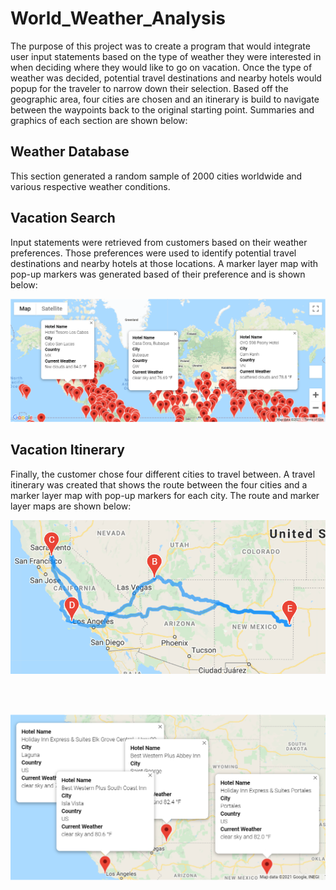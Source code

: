 # World_Weather_Analysis
The purpose of this project was to create a program that would integrate user input statements based on the type of weather they were interested in when deciding where they would like to go on vacation. Once the type of weather was decided, potential travel destinations and nearby hotels would popup for the traveler to narrow down their selection. Based off the geographic area, four cities are chosen and an itinerary is build to navigate between the waypoints back to the original starting point. Summaries and graphics of each section are shown below:

## Weather Database
This section generated a random sample of 2000 cities worldwide and various respective weather conditions.

## Vacation Search
Input statements were retrieved from customers based on their weather preferences. Those preferences were used to identify potential travel destinations and nearby hotels at those locations. A marker layer map with pop-up markers was generated based of their preference and is shown below:

<p align="center">
<img src="https://github.com/smyoung88/World_Weather_Analysis/blob/main/Vacation_Search/WeatherPy_vacation_map.png" title="Vacation Map">
</p>
   

## Vacation Itinerary
Finally, the customer chose four different cities to travel between. A travel itinerary was created that shows the route between the four cities and a marker layer map with pop-up markers for each city. The route and marker layer maps are shown below:

<p align="center">
<img src="https://github.com/smyoung88/World_Weather_Analysis/blob/main/Vacation_Itinerary/WeatherPy_travel_map.png" title="Travel Itinerary">
</p>
<br><br>
<p align="center">
<img src="https://github.com/smyoung88/World_Weather_Analysis/blob/main/Vacation_Itinerary/WeatherPy_travel_map_markers.png" title="Travel Itinerary">
</p>
